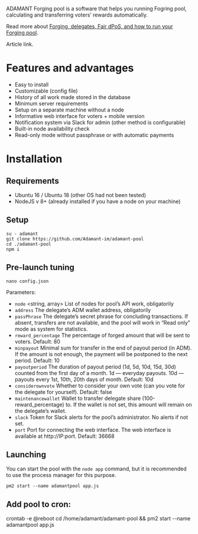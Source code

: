 
ADAMANT Forging pool is a software that helps you running Fogring pool, calculating and transferring voters’ rewards automatically.

Read more about [Forging, delegates, Fair dPoS, and how to run your Forging pool](https://medium.com/adamant-im/earning-money-on-adm-forging-4c7b6eb15516).

Article link.

# Features and advantages

* Easy to install
* Customizable (config file)
* History of all work made stored in the database
* Minimum server requirements
* Setup on a separate machine without a node
* Informative web interface for voters + mobile version
* Notification system via Slack for admin (other method is configurable)
* Built-in node availability check
* Read-only mode without passphrase or with automatic payments

# Installation
## Requirements
* Ubuntu 16 / Ubuntu 18 (other OS had not been tested)
* NodeJS v 8+ (already installed if you have a node on your machine)

## Setup
```
su - adamant
git clone https://github.com/Adamant-im/adamant-pool
cd ./adamant-pool
npm i
```

## Pre-launch tuning
```
nano config.json
```

Parameters:
* `node` <string, array> List of nodes for pool’s API work, obligatorily
* `address` <string> The delegate’s ADM wallet address, obligatorily
* `passPhrase` <string> The delegate’s secret phrase for concluding transactions. If absent, transfers are not available, and the pool will work in “Read only” mode as system for statistics.
* `reward_percentage` <number> The percentage of forged amount that will be sent to voters. Default: 80
* `minpayout` <number> Minimal sum for transfer in the end of payout period (in ADM). If the amount is not enough, the payment will be postponed to the next period. Default: 10
* `payoutperiod` <string> The duration of payout period (1d, 5d, 10d, 15d, 30d) counted from the first day of a month. 1d — everyday payouts. 10d — payouts every 1st, 10th, 20th days of month. Default: 10d
* `considerownvote` <boolean> Whether to consider your own vote (can you vote for the delegate for yourself). Default: false
* `maintenancewallet` <string> Wallet to transfer delegate share (100-reward_percentage) to. If the wallet is not set, this amount will remain on the delegate’s wallet.
* `slack` <string> Token for Slack alerts for the pool’s administrator. No alerts if not set.
* `port` <number> Port for connecting the web interface. The web interface is available at http://IP:port. Default: 36668

## Launching
You can start the pool with the `node app` command, but it is recommended to use the process manager for this purpose.
```
pm2 start --name adamantpool app.js 
```

## Add pool to cron:
crontab -e
@reboot cd /home/adamant/adamant-pool && pm2 start --name adamantpool app.js



